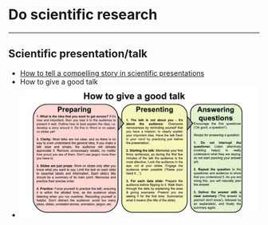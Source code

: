 # Do scientific research

***
## Scientific presentation/talk
+ [How to tell a compelling story in scientific presentations](https://www.nature.com/articles/d41586-021-03603-2#:~:text=How%20to%20tell%20a%20compelling%20story%20in%20scientific,problems%20and%20solutions%20to%20create%20a%20story.%20)
+ How to give a good talk
+ ![How to give a good talk](https://github.com/brucepan10/do-scientific-research/blob/main/HowToGiveAGoodTalk.jpg)
